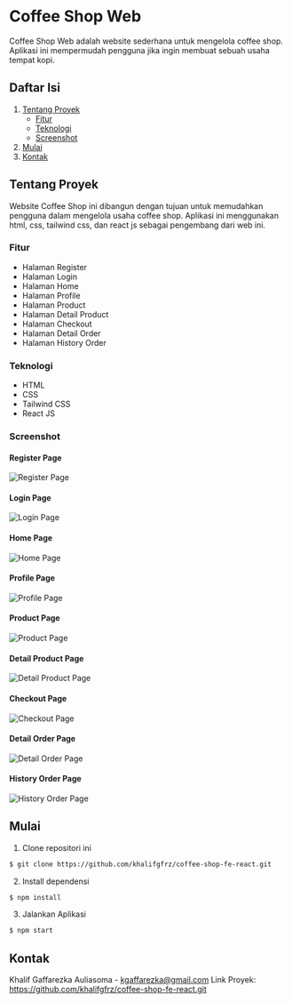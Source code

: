 # Coffee Shop Web

Coffee Shop Web adalah website sederhana untuk mengelola coffee shop. Aplikasi ini mempermudah pengguna jika ingin membuat sebuah usaha tempat kopi.

## Daftar Isi

1. [Tentang Proyek](#tentang-proyek)
   - [Fitur](#fitur)
   - [Teknologi](#teknologi)
   - [Screenshot](#screenshot)
2. [Mulai](#mulai)
3. [Kontak](#kontak)

## Tentang Proyek

Website Coffee Shop ini dibangun dengan tujuan untuk memudahkan pengguna dalam mengelola usaha coffee shop. Aplikasi ini menggunakan html, css, tailwind css, dan react js sebagai pengembang dari web ini.

### Fitur

- Halaman Register
- Halaman Login
- Halaman Home
- Halaman Profile
- Halaman Product
- Halaman Detail Product
- Halaman Checkout
- Halaman Detail Order
- Halaman History Order

### Teknologi

- HTML
- CSS
- Tailwind CSS
- React JS

### Screenshot

#### Register Page

![Register Page](./src/assets/images/pages/register.webp)

#### Login Page

![Login Page](./src/assets/images/pages/login.webp)

#### Home Page

![Home Page](./src/assets/images/pages/home.webp)

#### Profile Page

![Profile Page](./src/assets/images/pages/profile.webp)

#### Product Page

![Product Page](./src/assets/images/pages/product.webp)

#### Detail Product Page

![Detail Product Page](./src/assets/images/pages/detail-product.webp)

#### Checkout Page

![Checkout Page](./src/assets/images/pages/checkout.webp)

#### Detail Order Page

![Detail Order Page](./src/assets/images/pages/detail-order.webp)

#### History Order Page

![History Order Page](./src/assets/images/pages/history-order.webp)

## Mulai

1. Clone repositori ini

```bash
$ git clone https://github.com/khalifgfrz/coffee-shop-fe-react.git
```

2. Install dependensi

```bash
$ npm install
```

3. Jalankan Aplikasi

```bash
$ npm start
```

## Kontak

Khalif Gaffarezka Auliasoma - kgaffarezka@gmail.com
Link Proyek: https://github.com/khalifgfrz/coffee-shop-fe-react.git
